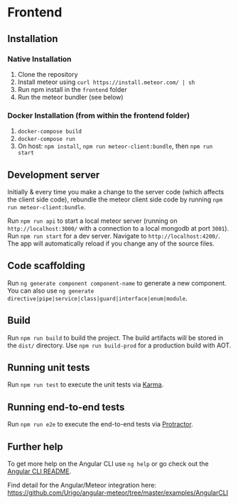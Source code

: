 # Frontend

## Installation

### Native Installation

1. Clone the repository
2. Install meteor using `curl https://install.meteor.com/ | sh`
3. Run npm install in the `frontend` folder
4. Run the meteor bundler (see below)

### Docker Installation (from within the frontend folder)

1. `docker-compose build`
2. `docker-compose run`
3. On host: `npm install`, `npm run meteor-client:bundle`, then `npm run start`

## Development server

Initially & every time you make a change to the server code (which affects the client side code), rebundle the meteor client side code by running `npm run meteor-client:bundle`.

Run `npm run api` to start a local meteor server (running on `http://localhost:3000/` with a connection to a local mongodb at port `3001`).
Run `npm run start` for a dev server. Navigate to `http://localhost:4200/`. The app will automatically reload if you change any of the source files.

## Code scaffolding

Run `ng generate component component-name` to generate a new component. You can also use `ng generate directive|pipe|service|class|guard|interface|enum|module`.

## Build

Run `npm run build` to build the project. The build artifacts will be stored in the `dist/` directory. Use `npm run build-prod` for a production build with AOT.

## Running unit tests

Run `npm run test` to execute the unit tests via [Karma](https://karma-runner.github.io).

## Running end-to-end tests

Run `npm run e2e` to execute the end-to-end tests via [Protractor](http://www.protractortest.org/).

## Further help

To get more help on the Angular CLI use `ng help` or go check out the [Angular CLI README](https://github.com/angular/angular-cli/blob/master/README.md).

Find detail for the Angular/Meteor integration here: https://github.com/Urigo/angular-meteor/tree/master/examples/AngularCLI

